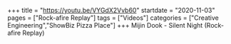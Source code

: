 +++
title = "https://youtu.be/VYGdX2Vvb60"
startdate = "2020-11-03"
pages = ["Rock-afire Replay"]
tags = ["Videos"]
categories = ["Creative Engineering","ShowBiz Pizza Place"]
+++
Mijin Dook - Silent Night (Rock-afire Replay)
